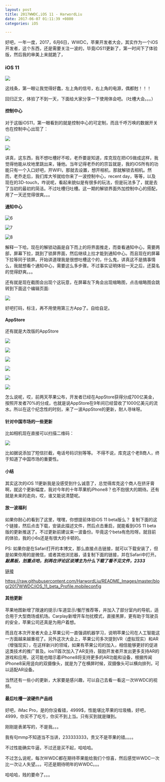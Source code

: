 ```yaml
---
layout: post
title: 2017WWDC,iOS 11 - HarwordLiu
date: 2017-06-07 01:11:39 +0800
categories: iOS

---
```


好吧，一年一度，2017，6月6日，WWDC，苹果开发者大会，其实作为一个iOS开发者，这个东西，还是需要关注一波的，毕竟iOS11更新了，第一时间下了体验版，然后我的审美上来就跪了，

### iOS 11

![](http://orsg2lmcy.bkt.clouddn.com/2017wwdc_1.PNG/600)

这线条，第一眼让我觉得好蠢，左上角的信号，右上角的电源，偶都尅！！！

回归正文，体验了不到一天，下面给大家分享一下使用体会吧。（吐槽大会。。。）

#### 控制中心

对于这版iOS11，第一眼看到的就是控制中心的可定制，而且千呼万唤的数据开关也在控制中心出现了：

![](http://orsg2lmcy.bkt.clouddn.com/2017wwdc_2.PNG/600)

![](http://orsg2lmcy.bkt.clouddn.com/2017wwdc_3.PNG/600)

讲真，这东西，我不想吐槽好不啦，老乔要是知道，库克现在把iOS做成这样，我觉得他能从坟地里跳出来，锤他。当年记得老乔的的宗旨就是，我的iOS所有的功能只有一个入口好吧，开WIFI，那就去设置，想开相机，那就解锁去相机。然而，老乔走后，我们库大爷就给你来了一波控制中心，recent day，等等，以及现在的3D-touch，咋说呢，看起来貌似是有很多的玩法，但是玩法多了，就是去了当初的最初的简洁。不过吐槽归吐槽。这一期的解锁界面外加控制中心的搭配，用了一天还觉得很爽。。。

#### 通知中心

![6](http://orsg2lmcy.bkt.clouddn.com/2017wwdc_6.PNG/600)

![7](http://orsg2lmcy.bkt.clouddn.com/2017wwdc_7.PNG/600)

![8](http://orsg2lmcy.bkt.clouddn.com/2017wwdc_8.PNG/600)

解释一下哈，现在的解锁动画是自下而上的将界面推走，而查看通知中心，需要两部，屏幕下拉，跳到了锁屏界面，然后继续上拉才能到通知中心。而且现在的屏幕下拉等同于锁屏。开始讲道理我是很想吐槽这个的，什么鬼，讲真这不是搞事情么，我就想看个通知中心，需要这么多步骤。不过事实证明体验一天之后，还莫名的觉得舒爽。。。

还有就是现在截图会出现个这玩意，在屏幕左下角会出现缩略图，点击缩略图会跳转到下面这个编辑页面:

![](http://orsg2lmcy.bkt.clouddn.com/2017wwdc_5.PNG/600)

好吧打码，标注，再不用使用第三方App了。自给自足。

#### AppStore

还有就是大改版的AppStore

![](http://orsg2lmcy.bkt.clouddn.com/2017wwdc_4.PNG/600)

![](http://orsg2lmcy.bkt.clouddn.com/2017wwdc_12.PNG/600)

![](http://orsg2lmcy.bkt.clouddn.com/2017wwdc_13.PNG/600)

![](http://orsg2lmcy.bkt.clouddn.com/2017wwdc_14.PNG/600)

![](http://orsg2lmcy.bkt.clouddn.com/2017wwdc_15.PNG/600)

![](http://orsg2lmcy.bkt.clouddn.com/2017wwdc_16.PNG/600)

怎么说呢，哎，前两天苹果公布，开发者已经在AppStore获得分成700亿美金，按照开发者70%的分成，也就是说AppStore在9年间已经营收了1000亿美元的流水。所以在这个纪念性的时刻，来了一波AppStore的更新，耐人寻味呀。

#### 针对中国市场的一些更新

比如相机现在直接可以扫描二维码：

![](http://orsg2lmcy.bkt.clouddn.com/2017wwdc_11.PNG/600)

比如据说添加了短信拦截，电话号码识别等等。
不得不说，库克这个老B商人，终于知道了中国市场的重要性。

#### 小结

其实这次的iOS 11更新我是没感受到什么诚意了，总觉得库克这个商人在挤牙膏啊，就这个更新幅度，我对今年的十年苹果机iPhone8？也不抱很大的期待。还有就是未来的走向，哎，谁又能说清楚呢。

#### 放一波福利

如果你耐心的看到了这里，嘿嘿，你想提前体验iOS 11 beta版么？
复制下面的这个链接，然后点击下载，安装此描述文件，然后点击重启，就能看到iOS 11 beta版的更新推送了。不过更新前建议来一波备份。毕竟这个beta有危险呀。就目前的体验，我的小6s还是有很大的卡顿的。

PS: 如果你是在Safari打开的本博文，那么直接点击链接，就可以下载安装了，但是如果你用的是微信，或者其他浏览器，请复制下面的链接，并在Safari中打开。***敲黑板，划重点哈，别再在评论区说博主为什么下载了看不见文件，2333***

[链接](https://raw.githubusercontent.com/HarwordLiu/README_Images/master/blog/2017WWDC/iOS_11_beta_Profile.mobileconfig)

https://raw.githubusercontent.com/HarwordLiu/README_Images/master/blog/2017WWDC/iOS_11_beta_Profile.mobileconfig

#### 其他更新

苹果地图新增了限速的提示/车道显示/餐厅推荐等，并加入了部分室内的导航，适合用于大型商场或机场。Carplay新增开车勿扰模式，直接黑屏，更有助于驾驶员的安全，苹果公司还真是为用户着想。

而且在本次开发者大会上苹果公司一直强调机器学习，说明苹果公司在人工智能这一方面越来越重视了。另外这次大会上，苹果公司多次提到VR（虚拟现实）和AR（增强现实），在这样新兴的领域，如果有苹果公司的加入，相信能够更好的促进这类技术的推广普及。ios11首次加入了AR支持，鼓励开发者开发出更多支持AR的游戏和应用，这可能也暗示着iPhone8将支持更多的AR功能和设备，根据传闻iPhone8采用竖向的双摄像头，就是为了在横屏时候，双摄像头可以横向排列，可以适配AR设备。

当然还有一些小的更新，大家要是感兴趣，可以自己去看一看这一次WWDC的视频。

#### 最后吐槽一波硬件产品线

好吧，iMac Pro，是的你没看错，4999$，性能堪比苹果的垃圾桶，好吧，4999，你买不了吃亏，你买不到上当。只有买到就是赚到。

刚刚是表弟写的，不是我。。。

我有句mmp不知道当不当讲，233333333，贵又不是苹果的错。。。。

不过性能确实牛逼，不过还是买不起，哈哈哈。

不过怎么说呢，每次WWDC都在期待苹果能给我们个惊喜，然后感觉WWDC一次比一次让人失望。。。可还是期待明年的WWDC。。。

哈哈哈，贱的要命了。。。

